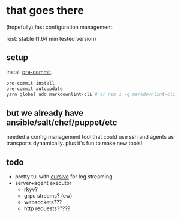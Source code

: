 # that goes there

(hopefully) fast configuration management.

rust: stable (1.64 min tested version)

## setup

install [pre-commit](https://pre-commit.com/).

```bash
pre-commit install
pre-commit autoupdate
yarn global add markdownlint-cli # or npm i -g markdownlint-cli
```

## but we already have ansible/salt/chef/puppet/etc

needed a config management tool that could use ssh and agents as transports
dynamically. plus it's fun to make new tools!

## todo

- pretty tui with [cursive](https://crates.io/crates/cursive) for log streaming
- server+agent executor
  - rkyv?
  - grpc streams? (ew)
  - websockets???
  - http requests?????
